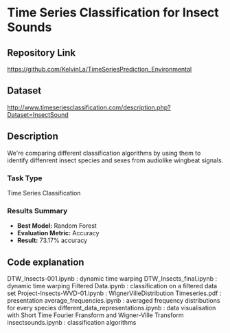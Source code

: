 # Time Series Classification for Insect Sounds

## Repository Link

https://github.com/KelvinLa/TimeSeriesPrediction_Environmental

## Dataset

http://www.timeseriesclassification.com/description.php?Dataset=InsectSound

## Description

We're comparing different classification algorithms by using them to identify diffenrent insect species and sexes from audiolike wingbeat signals.

### Task Type

Time Series Classification

### Results Summary

- **Best Model:** Random Forest
- **Evaluation Metric:** Accuracy
- **Result:** 73.17% accuracy

## Code explanation

DTW_Insects-001.ipynb : dynamic time warping
DTW_Insects_final.ipynb : dynamic time warping
Filtered Data.ipynb : classification on a filtered data set
Project-Insects-WVD-01.ipynb : WignerVilleDistribution
Timeseries.pdf : presentation
average_frequencies.ipynb : averaged frequency distributions for every species
different_data_representations.ipynb : data visualisation with Short Time Fourier Fransform and Wigner-Ville Transform
insectsounds.ipynb : classification algorithms





